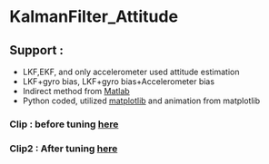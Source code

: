 # KalmanFilter_Attitude
## Support : 
+ LKF,EKF, and only accelerometer used attitude estimation
+ LKF+gyro bias, LKF+gyro bias+Accelerometer bias
+ Indirect method from [Matlab](https://kr.mathworks.com/help/fusion/ref/imufilter-system-object.html)
+ Python coded, utilized [matplotlib](https://matplotlib.org/) and animation from matplotlib

### Clip : before tuning [here](https://youtu.be/WSwVizsIJPA)
### Clip2 : After tuning [here](https://youtu.be/xtPoaAmlnTg)
